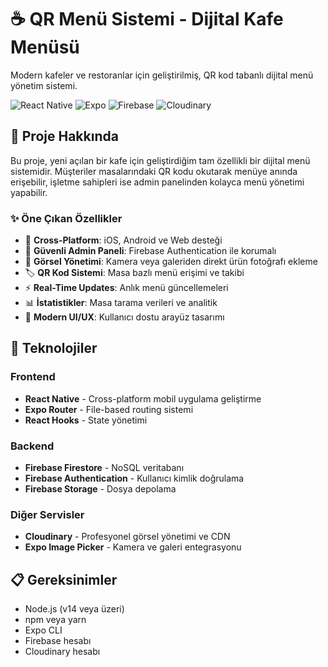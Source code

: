 # ☕ QR Menü Sistemi - Dijital Kafe Menüsü

Modern kafeler ve restoranlar için geliştirilmiş, QR kod tabanlı dijital menü yönetim sistemi.

![React Native](https://img.shields.io/badge/React_Native-20232A?style=for-the-badge&logo=react&logoColor=61DAFB)
![Expo](https://img.shields.io/badge/Expo-000020?style=for-the-badge&logo=expo&logoColor=white)
![Firebase](https://img.shields.io/badge/Firebase-FFCA28?style=for-the-badge&logo=firebase&logoColor=black)
![Cloudinary](https://img.shields.io/badge/Cloudinary-3448C5?style=for-the-badge&logo=cloudinary&logoColor=white)

## 📱 Proje Hakkında

Bu proje, yeni açılan bir kafe için geliştirdiğim tam özellikli bir dijital menü sistemidir. Müşteriler masalarındaki QR kodu okutarak menüye anında erişebilir, işletme sahipleri ise admin panelinden kolayca menü yönetimi yapabilir.

### ✨ Öne Çıkan Özellikler

- 📱 **Cross-Platform**: iOS, Android ve Web desteği
- 🔐 **Güvenli Admin Paneli**: Firebase Authentication ile korumalı
- 📸 **Görsel Yönetimi**: Kamera veya galeriden direkt ürün fotoğrafı ekleme
- 🏷️ **QR Kod Sistemi**: Masa bazlı menü erişimi ve takibi
- ⚡ **Real-Time Updates**: Anlık menü güncellemeleri
- 📊 **İstatistikler**: Masa tarama verileri ve analitik
- 🎨 **Modern UI/UX**: Kullanıcı dostu arayüz tasarımı

## 🚀 Teknolojiler

### Frontend
- **React Native** - Cross-platform mobil uygulama geliştirme
- **Expo Router** - File-based routing sistemi
- **React Hooks** - State yönetimi

### Backend
- **Firebase Firestore** - NoSQL veritabanı
- **Firebase Authentication** - Kullanıcı kimlik doğrulama
- **Firebase Storage** - Dosya depolama

### Diğer Servisler
- **Cloudinary** - Profesyonel görsel yönetimi ve CDN
- **Expo Image Picker** - Kamera ve galeri entegrasyonu

## 📋 Gereksinimler

- Node.js (v14 veya üzeri)
- npm veya yarn
- Expo CLI
- Firebase hesabı
- Cloudinary hesabı

